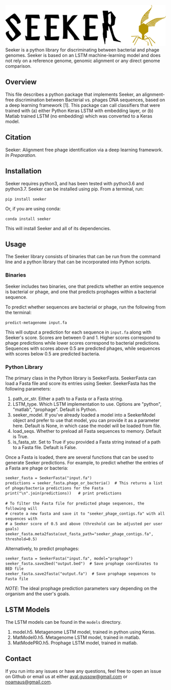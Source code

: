 ![Seeker](seeker.png)
Seeker is a python library for discriminating between bacterial and phage genomes.
Seeker is based on an LSTM machine-learning model and does not rely on a reference genome,
genomic alignment or any direct genome comparison. 

## Overview 
This file describes a python package that implements Seeker, an alignment-free discrimination between Bacterial vs. phages DNA sequences, based on a deep learning framework [1]. 
This package can call classifiers that were trained with (a) either Python Keras LSTM with embedding layer, or (b) Matlab trained LSTM (no embedding) which was converted to a Keras model.

## Citation
Seeker: Alignment free phage identification via a deep learning framework. <i>In Preparation.</i>

## Installation
Seeker requires python3, and has been tested with python3.6 and python3.7. 
Seeker can be installed using pip. From a terminal, run:

`pip install seeker` 

Or, if you are using conda:

`conda install seeker`

This will install Seeker and all of its dependencies. 

## Usage
The Seeker library consists of binaries that can be run from the command line and a python library that
can be incorporated into Python scripts.

### Binaries
Seeker includes two binaries, one that predicts whether an entire sequence is bacterial or phage, and one
that predicts prophages within a bacterial sequence.

To predict whether sequences are bacterial or phage, run the following from the terminal:
 
`predict-metagenome input.fa`

This will output a prediction for each sequence in `input.fa` along with Seeker's score. Scores are between 0 and 1.
Higher scores correspond to phage predictions while lower scores correspond to bacterial predictions. Sequences with 
scores above 0.5 are predicted phages, while sequences with scores below 0.5 
are predicted bacteria.  

### Python Library
The primary class in the Python library is SeekerFasta. SeekerFasta can load a Fasta file and score its entries using 
Seeker. SeekerFasta has the following parameters:

1. path_or_str. Either a path to a Fasta or a Fasta string. 
2. LSTM_type. Which LSTM implementation to use. Options are "python", "matlab", "prophage". Default is Python.
3. seeker_model. If you've already loaded a model into a SeekerModel object and prefer to use that model, you can
provide it as a parameter here. Default is None, in which case the model will be loaded from file.  
1. load_seqs. Whether to preload all Fasta sequences to memory. Default is True. 
5. is_fasta_str. Set to True if you provided a Fasta string instead of a path to a Fasta file. Default is False. 

Once a Fasta is loaded, there are several functions that can be used to generate Seeker predictions.
For example, to predict whether the entries of a Fasta are phage or bacteria:
```
seeker_fasta = SeekerFasta("input.fa")
predictions = seeker_fasta.phage_or_bacteria()  # This returns a list of phage/bacteria predictions for the Fasta
print("\n".join(predictions))   # print predictions

# To filter the Fasta file for predicted phage sequences, the following will
# create a new fasta and save it to "seeker_phage_contigs.fa" with all sequences with 
# a Seeker score of 0.5 and above (threshold can be adjusted per user goals)
seeker_fasta.meta2fasta(out_fasta_path="seeker_phage_contigs.fa", threshold=0.5)
```

Alternatively, to predict prophages:
```
seeker_fasta = SeekerFasta("input.fa", model="prophage")
seeker_fasta.save2bed("output.bed")  # Save prophage coordinates to BED file
seeker_fasta.save2fasta("output.fa")  # Save prophage sequences to Fasta file 
```
<em>NOTE</em>: The ideal prophage prediction parameters vary depending on the organism and the user's goals.
 
## LSTM Models
The LSTM models can be found in the `models` directory. 
1. model.h5. Metagenome LSTM model, trained in python using Keras.
1. MatModel0.h5. Metagenome LSTM model, trained in matlab.
1. MatModePRO.h5. Prophage LSTM model, trained in matlab.


## Contact
If you run into any issues or have any questions, feel free to open an issue on Github or email us 
at either ayal.gussow@gmail.com or noamaus@gmail.com.